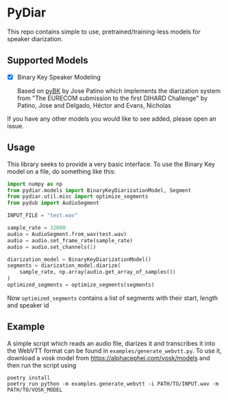 # PyDiar

This repo contains simple to use, pretrained/training-less models for speaker diarization.

## Supported Models

- [x] Binary Key Speaker Modeling

  Based on [pyBK](https://github.com/josepatino/pyBK) by Jose Patino which implements the diarization system from "The EURECOM submission to the first DIHARD Challenge" by Patino, Jose and Delgado, Héctor and Evans, Nicholas

If you have any other models you would like to see added, please open an issue.

## Usage

This library seeks to provide a very basic interface. To use the Binary Key model on a file, do something like this:

```python
import numpy as np
from pydiar.models import BinaryKeyDiarizationModel, Segment
from pydiar.util.misc import optimize_segments
from pydub import AudioSegment

INPUT_FILE = "test.wav"

sample_rate = 32000
audio = AudioSegment.from_wav(test.wav)
audio = audio.set_frame_rate(sample_rate)
audio = audio.set_channels(1)

diarization_model = BinaryKeyDiarizationModel()
segments = diarization_model.diarize(
    sample_rate, np.array(audio.get_array_of_samples())
)
optimized_segments = optimize_segments(segments)
```

Now `optimized_segments` contains a list of segments with their start, length and speaker id

## Example

A simple script which reads an audio file, diarizes it and transcribes it into the WebVTT format can be found in `examples/generate_webvtt.py`.
To use it, download a vosk model from https://alphacephei.com/vosk/models and then run the script using

```shell
poetry install
poetry run python -m examples.generate_webvtt -i PATH/TO/INPUT.wav -m PATH/TO/VOSK_MODEL
```
